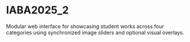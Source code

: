 # IABA2025_2
Modular web interface for showcasing student works across four categories using synchronized image sliders and optional visual overlays.
